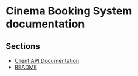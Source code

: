 # Cinema Booking System documentation

## Sections
- [Client API Documentation](client_api.md)
- [README](README.md)
